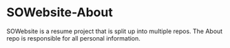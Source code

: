 # SOWebsite-About
SOWebsite is a resume project that is split up into multiple repos. The About repo is responsible for all personal information.
